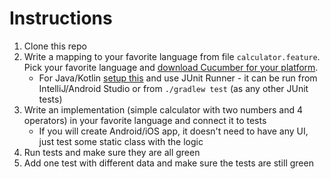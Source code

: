 # Instructions
1. Clone this repo
2. Write a mapping to your favorite language from file `calculator.feature`. Pick your favorite language and [download Cucumber for your platform](https://cucumber.io/docs).
    - For Java/Kotlin [setup this](https://cucumber.io/docs/reference/jvm#java) and use JUnit Runner - it can be run from IntelliJ/Android Studio or from `./gradlew test` (as any other JUnit tests)
3. Write an implementation (simple calculator with two numbers and 4 operators) in your favorite language and connect it to tests
    - If you will create Android/iOS app, it doesn't need to have any UI, just test some static class with the logic
5. Run tests and make sure they are all green    
4. Add one test with different data and make sure the tests are still green
